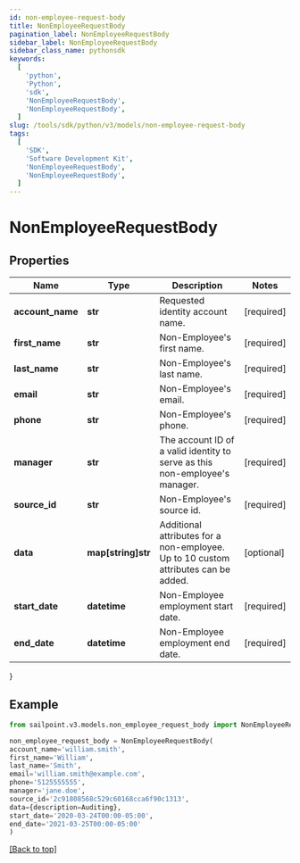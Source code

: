 ```yaml
---
id: non-employee-request-body
title: NonEmployeeRequestBody
pagination_label: NonEmployeeRequestBody
sidebar_label: NonEmployeeRequestBody
sidebar_class_name: pythonsdk
keywords:
  [
    'python',
    'Python',
    'sdk',
    'NonEmployeeRequestBody',
    'NonEmployeeRequestBody',
  ]
slug: /tools/sdk/python/v3/models/non-employee-request-body
tags:
  [
    'SDK',
    'Software Development Kit',
    'NonEmployeeRequestBody',
    'NonEmployeeRequestBody',
  ]
---
```


# NonEmployeeRequestBody

## Properties

| Name | Type | Description | Notes |
| --- | --- | --- | --- |
| **account_name** | **str** | Requested identity account name. | [required] |
| **first_name** | **str** | Non-Employee's first name. | [required] |
| **last_name** | **str** | Non-Employee's last name. | [required] |
| **email** | **str** | Non-Employee's email. | [required] |
| **phone** | **str** | Non-Employee's phone. | [required] |
| **manager** | **str** | The account ID of a valid identity to serve as this non-employee's manager. | [required] |
| **source_id** | **str** | Non-Employee's source id. | [required] |
| **data** | **map[string]str** | Additional attributes for a non-employee. Up to 10 custom attributes can be added. | [optional] |
| **start_date** | **datetime** | Non-Employee employment start date. | [required] |
| **end_date** | **datetime** | Non-Employee employment end date. | [required] |

}

## Example

```python
from sailpoint.v3.models.non_employee_request_body import NonEmployeeRequestBody

non_employee_request_body = NonEmployeeRequestBody(
account_name='william.smith',
first_name='William',
last_name='Smith',
email='william.smith@example.com',
phone='5125555555',
manager='jane.doe',
source_id='2c91808568c529c60168cca6f90c1313',
data={description=Auditing},
start_date='2020-03-24T00:00-05:00',
end_date='2021-03-25T00:00-05:00'
)

```

[[Back to top]](#)
